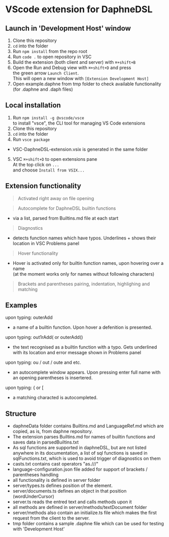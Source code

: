 # VScode extension for DaphneDSL

## Launch in 'Development Host' window

1. Clone this repository
2. `cd` into the folder
3. Run `npm install` from the repo root
4. Run `code .` to open repository in VSC
5. Build the extension (both client and server) with `⌘+shift+B`
6. Open the Run and Debug view with `⌘+shift+D` and press <br>the green arrow `Launch Client`.  
    This will open a new window with `[Extension Development Host]`
7. Open example.daphne from tmp folder to check available functionality <br> (for .daphne and .daph files)

## Local installation

1. Run `npm install -g @vscode/vsce` <br>
to install "vsce", the CLI tool for managing VS Code extensions
2. Clone this repository
3. `cd` into the folder
3. Run `vsce package`
- VSC-DaphneDSL-extension.vsix is generated in the same folder
5. VSC `⌘+shift+D` to open extensions pane
<br> At the top click on `...` 
<br> and choose `Install from VSIX...` 

## Extension functionality

> Activated right away on file opening  

> Autocomplete for DaphneDSL builtin functions  
- via a list, parsed from Builtins.md file at each start
> Diagnostics   
- detects function names which have typos. Underlines + shows their location in VSC Problems panel
> Hover functionality   
- Hover is activated only for builtin function names, upon hovering over a name   
(at the moment works only for names without following characters)
> Brackets and parentheses pairing, indentation, highlighing and matching

## Examples

upon typing: outerAdd   
- a name of a builtin function. Upon hover a defenition is presented.  

upon typing: out1rAdd( or outerAdd()   
- the text recognised as a builtin function with a typo. Gets underlined with its location and error message shown in Problems panel  

upon typing: ou / out / oute and etc. 
- an autocomplete window appears. Upon pressing enter full name with an opening parentheses is insertered.

upon typing: { or [
- a matching characted is autocompleted.

## Structure
- daphneData folder contains Builtins.md and LanguageRef.md which are copied, as is, from daphne repository.
- The extension parses Builtins.md for names of builtin functions and saves data in parsedBuiltins.txt
- As sql functions are supported in daphneDSL, but are not listed anywhere in its documentation, a list of sql functions is saved in sqlFunctions.txt, which is used to avoid trigger of diagnostics on them
- casts.txt contains cast operators "as.///" 
- language-configuration.json file added for support of brackets / parentheses handling
- all functionality is defined in server folder
- server/types.ts defines position of the element.
- server/documents.ts defines an object in that position (wordUnderCursor)
- server.ts reads the entred text and calls methods upon it
- all methods are defined in server/methods/textDocument folder
- server/methods also contain an initialize.ts file which makes the first request from the client to the server.  
- tmp folder contains a sample .daphne file which can be used for testing with 'Development Host'
